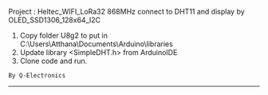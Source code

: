 Project : Heltec_WIFI_LoRa32 868MHz connect to DHT11 and display by OLED_SSD1306_128x64_I2C  

1. Copy folder U8g2 to put in C:\Users\Atthana\Documents\Arduino\libraries
2. Update library <SimpleDHT.h> from ArduinoIDE
3. Clone code and run.

```
By Q-Electronics
```
---
